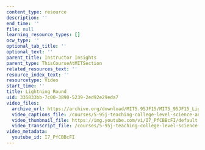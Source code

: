 ```yaml
---
content_type: resource
description: ''
end_time: ''
file: null
learning_resource_types: []
ocw_type: ''
optional_tab_title: ''
optional_text: ''
parent_title: Instructor Insights
parent_type: ThisCourseAtMITSection
related_resources_text: ''
resource_index_text: ''
resourcetype: Video
start_time: ''
title: Lightning Round
uid: 335833bb-7c00-3890-5239-2ed92e29eda7
video_files:
  archive_url: https://archive.org/download/MIT5.95JF15/MIT5_95JF15_LightningRound_300k.mp4
  video_captions_file: /courses/5-95j-teaching-college-level-science-and-engineering-fall-2015/f08042e77b8b5e8f8ad21d655c6df7b8_I7_PfCBBcFI.vtt
  video_thumbnail_file: https://img.youtube.com/vi/I7_PfCBBcFI/default.jpg
  video_transcript_file: /courses/5-95j-teaching-college-level-science-and-engineering-fall-2015/56159ddbc8d87018435300168a24353d_I7_PfCBBcFI.pdf
video_metadata:
  youtube_id: I7_PfCBBcFI
---
```

